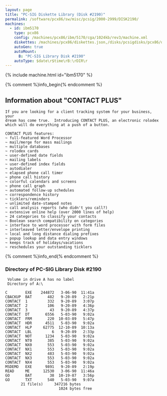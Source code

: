 ```yaml
---
layout: page
title: "PC-SIG Diskette Library (Disk #2190)"
permalink: /software/pcx86/sw/misc/pcsig/2000-2999/DISK2190/
machines:
  - id: ibm5170
    type: pcx86
    config: /machines/pcx86/ibm/5170/cga/1024kb/rev3/machine.xml
    diskettes: /machines/pcx86/diskettes.json,/disks/pcsigdisks/pcx86/diskettes.json
    autoGen: true
    autoMount:
      B: "PC-SIG Library Disk #2190"
    autoType: $date\r$time\rB:\rDIR\r
---
```


{% include machine.html id="ibm5170" %}

{% comment %}info_begin{% endcomment %}

## Information about "CONTACT PLUS"

    If you are looking for a client tracking system for your business, your
    dream has come true.  Introducing CONTACT PLUS, an electronic rolodex
    which will do everything at a push of a button.
    
    CONTACT PLUS features:
    ~ full-featured Word Processor
    ~ mail/merge for mass mailings
    ~ multiple databases
    ~ rolodex cards
    ~ user-defined date fields
    ~ mailing labels
    ~ user-defined index fields
    ~ autodialer
    ~ elapsed phone call timer
    ~ phone call history
    ~ colorful calendars and screens
    ~ phone call graph
    ~ automated follow-up schedules
    ~ correspondence history
    ~ ticklers/reminders
    ~ unlimited date-stamped notes
    ~ call analysis reports (who didn't you call?)
    ~ extensive online help (over 2000 lines of help)
    ~ 24 categories to classify your contacts
    ~ Boolean search compatibility on categories
    ~ interface to word processor with form files
    ~ interleaved letter/envelope printing
    ~ local and long distance dialing prefixes
    ~ popup lookup and data entry windows
    ~ keeps track of holidays/vacations
    ~ reschedules your outstanding ticklers
{% comment %}info_end{% endcomment %}


### Directory of PC-SIG Library Disk #2190

     Volume in drive A has no label
     Directory of A:\

    C        EXE    244872   3-06-90  11:41a
    CBACKUP  BAT       482   9-20-89   2:21p
    CONTACT  1         332   9-20-89   3:07p
    CONTACT  2         106   9-20-89   4:36p
    CONTACT  3          43   9-20-89   4:37p
    CONTACT  DT       6556   5-03-90   9:02a
    CONTACT  FRM       220  10-03-89   5:47p
    CONTACT  HDR      4511   5-03-90   9:02a
    CONTACT  HLP     62775  12-10-89  10:13a
    CONTACT  LBL         6   9-20-89   2:33p
    CONTACT  NOT      1234   5-03-90   9:02a
    CONTACT  NT0       385   5-03-90   9:02a
    CONTACT  NX0       553   5-03-90   9:02a
    CONTACT  NX1       553   5-03-90   9:02a
    CONTACT  NX2       483   5-03-90   9:02a
    CONTACT  NX3       553   5-03-90   9:02a
    CONTACT  NX4       553   5-03-90   9:02a
    MSDEMO   EXE      9891   9-20-89   2:19p
    READ     ME      12530   3-06-90  11:46a
    GO       BAT        38  10-19-87   3:56p
    GO       TXT       540   5-03-90   9:07a
           21 file(s)     347216 bytes
                            1024 bytes free
